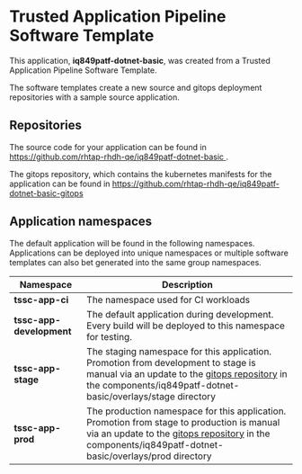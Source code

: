 # Trusted Application Pipeline Software Template

This application, **iq849patf-dotnet-basic**, was created from a Trusted Application Pipeline Software Template.

The software templates create a new source and gitops deployment repositories with a sample source application. 

## Repositories

The source code for your application can be found in [https://github.com/rhtap-rhdh-qe/iq849patf-dotnet-basic ](https://github.com/rhtap-rhdh-qe/iq849patf-dotnet-basic ).
 
The gitops repository, which contains the kubernetes manifests for the application can be found in 
[https://github.com/rhtap-rhdh-qe/iq849patf-dotnet-basic-gitops ](https://github.com/rhtap-rhdh-qe/iq849patf-dotnet-basic-gitops ) 

## Application namespaces 

The default application will be found in the following namespaces. Applications can be deployed into unique namespaces or multiple software templates can also bet generated into the same group namespaces.  

|  Namespace   |  Description   |  
| -------- | -------- |
| **tssc-app-ci** | The namespace used for CI workloads |
| **tssc-app-development** | The default application during development. Every build will be deployed to this namespace for testing. |
| **tssc-app-stage** | The staging namespace for this application. Promotion from development to stage is manual via an update to the [gitops repository](https://github.com/rhtap-rhdh-qe/iq849patf-dotnet-basic-gitops ) in the components/iq849patf-dotnet-basic/overlays/stage directory |
| **tssc-app-prod** | The production namespace for this application. Promotion from stage to production is manual via an update to the [gitops repository](https://github.com/rhtap-rhdh-qe/iq849patf-dotnet-basic-gitops ) in the components/iq849patf-dotnet-basic/overlays/prod directory |